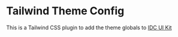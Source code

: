# Tailwind Theme Config

This is a Tailwind CSS plugin to add the theme globals to [IDC UI Kit](https://github.com/troychaplin/idc-ui-kit)
